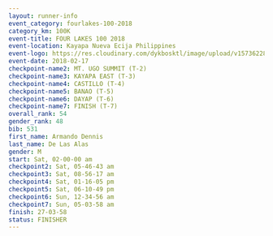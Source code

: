 ```yaml
---
layout: runner-info 
event_category: fourlakes-100-2018 
category_km: 100K 
event-title: FOUR LAKES 100 2018 
event-location: Kayapa Nueva Ecija Philippines 
event-logo: https://res.cloudinary.com/dykbosktl/image/upload/v1573622832/Logo/logo_1_hdutmh.jpg 
event-date: 2018-02-17 
checkpoint-name2: MT. UGO SUMMIT (T-2) 
checkpoint-name3: KAYAPA EAST (T-3) 
checkpoint-name4: CASTILLO (T-4) 
checkpoint-name5: BANAO (T-5) 
checkpoint-name6: DAYAP (T-6) 
checkpoint-name7: FINISH (T-7) 
overall_rank: 54
gender_rank: 48
bib: 531
first_name: Armando Dennis
last_name: De Las Alas
gender: M
start: Sat, 02-00-00 am
checkpoint2: Sat, 05-46-43 am
checkpoint3: Sat, 08-56-17 am
checkpoint4: Sat, 01-16-05 pm
checkpoint5: Sat, 06-10-49 pm
checkpoint6: Sun, 12-34-56 am
checkpoint7: Sun, 05-03-58 am
finish: 27-03-58
status: FINISHER
---
```

